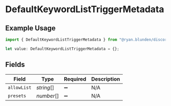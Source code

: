 # DefaultKeywordListTriggerMetadata

## Example Usage

```typescript
import { DefaultKeywordListTriggerMetadata } from "@ryan.blunden/discord-sdk/models/components";

let value: DefaultKeywordListTriggerMetadata = {};
```

## Fields

| Field              | Type               | Required           | Description        |
| ------------------ | ------------------ | ------------------ | ------------------ |
| `allowList`        | *string*[]         | :heavy_minus_sign: | N/A                |
| `presets`          | *number*[]         | :heavy_minus_sign: | N/A                |